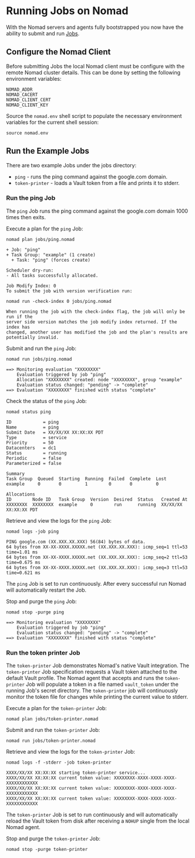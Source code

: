 # Running Jobs on Nomad

With the Nomad servers and agents fully bootstrapped you now have the ability to submit and run [Jobs](https://www.nomadproject.io/docs/operating-a-job/index.html).

## Configure the Nomad Client

Before submitting Jobs the local Nomad client must be configure with the remote Nomad cluster details. This can be done by setting the following environment variables:

```
NOMAD_ADDR
NOMAD_CACERT
NOMAD_CLIENT_CERT
NOMAD_CLIENT_KEY
```

Source the `nomad.env` shell script to populate the necessary environment variables for the current shell session:

```
source nomad.env
```

## Run the Example Jobs

There are two example Jobs under the jobs directory:

* `ping` - runs the ping command against the google.com domain.
* `token-printer` - loads a Vault token from a file and prints it to stderr.

### Run the ping Job

The `ping` Job runs the ping command against the google.com domain 1000 times then exits.

Execute a plan for the `ping` Job:

```
nomad plan jobs/ping.nomad
```

```
+ Job: "ping"
+ Task Group: "example" (1 create)
  + Task: "ping" (forces create)

Scheduler dry-run:
- All tasks successfully allocated.

Job Modify Index: 0
To submit the job with version verification run:

nomad run -check-index 0 jobs/ping.nomad

When running the job with the check-index flag, the job will only be run if the
server side version matches the job modify index returned. If the index has
changed, another user has modified the job and the plan's results are
potentially invalid.
```

Submit and run the `ping` Job:

```
nomad run jobs/ping.nomad
```

```
==> Monitoring evaluation "XXXXXXXX"
    Evaluation triggered by job "ping"
    Allocation "XXXXXXXX" created: node "XXXXXXXX", group "example"
    Evaluation status changed: "pending" -> "complete"
==> Evaluation "XXXXXXXX" finished with status "complete"
```

Check the status of the `ping` Job:

```
nomad status ping
```

```
ID            = ping
Name          = ping
Submit Date   = XX/XX/XX XX:XX:XX PDT
Type          = service
Priority      = 50
Datacenters   = dc1
Status        = running
Periodic      = false
Parameterized = false

Summary
Task Group  Queued  Starting  Running  Failed  Complete  Lost
example     0       0         1        0       0         0

Allocations
ID        Node ID   Task Group  Version  Desired  Status   Created At
XXXXXXXX  XXXXXXXX  example     0        run      running  XX/XX/XX XX:XX:XX PDT
```

Retrieve and view the logs for the `ping` Job:

```
nomad logs -job ping
```

```
PING google.com (XX.XXX.XX.XXX) 56(84) bytes of data.
64 bytes from XX-XX-XXXX.XXXXX.net (XX.XXX.XX.XXX): icmp_seq=1 ttl=53 time=1.01 ms
64 bytes from XX-XX-XXXX.XXXXX.net (XX.XXX.XX.XXX): icmp_seq=2 ttl=53 time=0.675 ms
64 bytes from XX-XX-XXXX.XXXXX.net (XX.XXX.XX.XXX): icmp_seq=3 ttl=53 time=0.621 ms
```

The `ping` Job is set to run continuously. After every successful run Nomad will automatically restart the Job.

Stop and purge the `ping` Job:

```
nomad stop -purge ping
```

```
==> Monitoring evaluation "XXXXXXXX"
    Evaluation triggered by job "ping"
    Evaluation status changed: "pending" -> "complete"
==> Evaluation "XXXXXXXX" finished with status "complete"
```

### Run the token printer Job

The `token-printer` Job demonstrates Nomad's native Vault integration. The `token-printer` Job specification requests a Vault token attached to the default Vault profile. The Nomad agent that accepts and runs the `token-printer` Job will populate a token in a file named `vault_token` under the running Job's secret directory. The `token-printer` job will continuously monitor the token file for changes while printing the current value to stderr.

Execute a plan for the `token-printer` Job:

```
nomad plan jobs/token-printer.nomad
```

Submit and run the `token-printer` Job:

```
nomad run jobs/token-printer.nomad
```

Retrieve and view the logs for the `token-printer` Job:

```
nomad logs -f -stderr -job token-printer
```

```
XXXX/XX/XX XX:XX:XX starting token-printer service...
XXXX/XX/XX XX:XX:XX current token value: XXXXXXXX-XXXX-XXXX-XXXX-XXXXXXXXXXXX
XXXX/XX/XX XX:XX:XX current token value: XXXXXXXX-XXXX-XXXX-XXXX-XXXXXXXXXXXX
XXXX/XX/XX XX:XX:XX current token value: XXXXXXXX-XXXX-XXXX-XXXX-XXXXXXXXXXXX
```

The `token-printer` Job is set to run continuously and will automatically reload the Vault token from disk after receiving a `NOHUP` single from the local Nomad agent.

Stop and purge the `token-printer` Job:

```
nomad stop -purge token-printer
```
